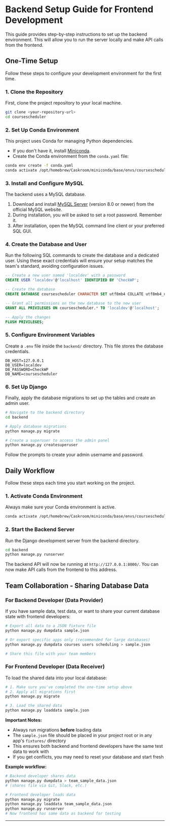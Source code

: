 # Backend Setup Guide for Frontend Development

This guide provides step-by-step instructions to set up the backend environment. This will allow you to run the server locally and make API calls from the frontend.

## One-Time Setup

Follow these steps to configure your development environment for the first time.

### 1. Clone the Repository

First, clone the project repository to your local machine.

```bash
git clone <your-repository-url>
cd coursescheduler
```

### 2. Set Up Conda Environment

This project uses Conda for managing Python dependencies.

- If you don't have it, install [Miniconda](https://docs.conda.io/en/latest/miniconda.html).
- Create the Conda environment from the `conda.yaml` file:

```bash
conda env create -f conda.yaml
conda activate /opt/homebrew/Caskroom/miniconda/base/envs/coursescheduler
```

### 3. Install and Configure MySQL

The backend uses a MySQL database.

1. Download and install [MySQL Server](https://dev.mysql.com/downloads/mysql/) (version 8.0 or newer) from the official MySQL website.
2. During installation, you will be asked to set a root password. Remember it.
3. After installation, open the MySQL command line client or your preferred SQL GUI.

### 4. Create the Database and User

Run the following SQL commands to create the database and a dedicated user. Using these exact credentials will ensure your setup matches the team's standard, avoiding configuration issues.

```sql
-- Create a new user named 'localdev' with a password
CREATE USER 'localdev'@'localhost' IDENTIFIED BY 'CheckWP';

-- Create the database
CREATE DATABASE coursescheduler CHARACTER SET utf8mb4 COLLATE utf8mb4_unicode_ci;

-- Grant all permissions on the new database to the new user
GRANT ALL PRIVILEGES ON coursescheduler.* TO 'localdev'@'localhost';

-- Apply the changes
FLUSH PRIVILEGES;
```

### 5. Configure Environment Variables

Create a `.env` file inside the `backend/` directory. This file stores the database credentials.

```env
DB_HOST=127.0.0.1
DB_USER=localdev
DB_PASSWORD=CheckWP
DB_NAME=coursescheduler
```

### 6. Set Up Django

Finally, apply the database migrations to set up the tables and create an admin user.

```bash
# Navigate to the backend directory
cd backend

# Apply database migrations
python manage.py migrate

# Create a superuser to access the admin panel
python manage.py createsuperuser
```

Follow the prompts to create your admin username and password.

## Daily Workflow

Follow these steps each time you start working on the project.

### 1. Activate Conda Environment

Always make sure your Conda environment is active.

```bash
conda activate /opt/homebrew/Caskroom/miniconda/base/envs/coursescheduler
```

### 2. Start the Backend Server

Run the Django development server from the backend directory.

```bash
cd backend
python manage.py runserver
```

The backend API will now be running at `http://127.0.0.1:8000/`. You can now make API calls from the frontend to this address.

## Team Collaboration - Sharing Database Data

### For Backend Developer (Data Provider)

If you have sample data, test data, or want to share your current database state with frontend developers:

```bash
# Export all data to a JSON fixture file
python manage.py dumpdata sample.json

# Or export specific apps only (recommended for large databases)
python manage.py dumpdata courses users scheduling > sample.json

# Share this file with your team members
```

### For Frontend Developer (Data Receiver)

To load the shared data into your local database:

```bash
# 1. Make sure you've completed the one-time setup above
# 2. Apply all migrations first
python manage.py migrate

# 3. Load the shared data
python manage.py loaddata sample.json
```

**Important Notes:**
- Always run migrations **before** loading data
- The `sample.json` file should be placed in your project root or in any app's `fixtures/` directory
- This ensures both backend and frontend developers have the same test data to work with
- If you get conflicts, you may need to reset your database and start fresh

**Example workflow:**
```bash
# Backend developer shares data
python manage.py dumpdata > team_sample_data.json
# (shares file via Git, Slack, etc.)

# Frontend developer loads data
python manage.py migrate
python manage.py loaddata team_sample_data.json
python manage.py runserver
# Now frontend has same data as backend for testing
```

---